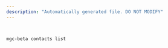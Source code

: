 ```yaml
---
description: "Automatically generated file. DO NOT MODIFY"
---
```


```bash


mgc-beta contacts list

```
